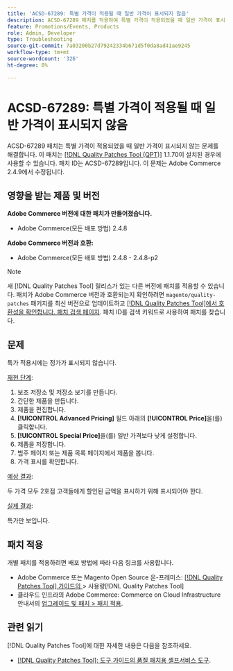 ```yaml
---
title: 'ACSD-67289: 특별 가격이 적용될 때 일반 가격이 표시되지 않음'
description: ACSD-67289 패치를 적용하여 특별 가격이 적용되었을 때 일반 가격이 표시되지 않는 Adobe Commerce 문제를 해결합니다.
feature: Promotions/Events, Products
role: Admin, Developer
type: Troubleshooting
source-git-commit: 7a03200b27d79242334b671d5f0da8ad41ae9245
workflow-type: tm+mt
source-wordcount: '326'
ht-degree: 0%

---
```


# ACSD-67289: 특별 가격이 적용될 때 일반 가격이 표시되지 않음

ACSD-67289 패치는 특별 가격이 적용되었을 때 일반 가격이 표시되지 않는 문제를 해결합니다. 이 패치는 [[!DNL Quality Patches Tool (QPT)]](/help/tools/quality-patches-tool/quality-patches-tool-to-self-serve-quality-patches.md) 1.1.70이 설치된 경우에 사용할 수 있습니다. 패치 ID는 ACSD-67289입니다. 이 문제는 Adobe Commerce 2.4.9에서 수정됩니다.

## 영향을 받는 제품 및 버전

**Adobe Commerce 버전에 대한 패치가 만들어졌습니다.**

* Adobe Commerce(모든 배포 방법) 2.4.8

**Adobe Commerce 버전과 호환:**

* Adobe Commerce(모든 배포 방법) 2.4.8 - 2.4.8-p2

>[!NOTE]
>
>새 [!DNL Quality Patches Tool] 릴리스가 있는 다른 버전에 패치를 적용할 수 있습니다. 패치가 Adobe Commerce 버전과 호환되는지 확인하려면 `magento/quality-patches` 패키지를 최신 버전으로 업데이트하고 [[!DNL Quality Patches Tool]에서 호환성을 확인합니다. 패치 검색 페이지](https://experienceleague.adobe.com/tools/commerce-quality-patches/index.html?lang=ko). 패치 ID를 검색 키워드로 사용하여 패치를 찾습니다.

## 문제

특가 적용시에는 정가가 표시되지 않습니다.

<u>재현 단계</u>:

1. 보조 저장소 및 저장소 보기를 만듭니다.
1. 간단한 제품을 만듭니다.
1. 제품을 편집합니다.
1. **[!UICONTROL Advanced Pricing]** 필드 아래의 **[!UICONTROL Price]**&#x200B;을(를) 클릭합니다.
1. **[!UICONTROL Special Price]**&#x200B;을(를) 일반 가격보다 낮게 설정합니다.
1. 제품을 저장합니다.
1. 범주 페이지 또는 제품 목록 페이지에서 제품을 봅니다.
1. 가격 표시를 확인합니다.

<u>예상 결과</u>:

두 가격 모두 2호점 고객들에게 할인된 금액을 표시하기 위해 표시되어야 한다.

<u>실제 결과</u>:

특가만 보입니다.

## 패치 적용

개별 패치를 적용하려면 배포 방법에 따라 다음 링크를 사용합니다.

* Adobe Commerce 또는 Magento Open Source 온-프레미스: [[!DNL Quality Patches Tool]  가이드의 ](/help/tools/quality-patches-tool/usage.md)> 사용량[!DNL Quality Patches Tool]
* 클라우드 인프라의 Adobe Commerce: Commerce on Cloud Infrastructure 안내서의 [업그레이드 및 패치 > 패치 적용](https://experienceleague.adobe.com/docs/commerce-cloud-service/user-guide/develop/upgrade/apply-patches.html?lang=ko).

## 관련 읽기

[!DNL Quality Patches Tool]에 대한 자세한 내용은 다음을 참조하세요.

* [[!DNL Quality Patches Tool]: 도구 가이드의 품질 패치용 셀프서비스 도구](/help/tools/quality-patches-tool/quality-patches-tool-to-self-serve-quality-patches.md).
